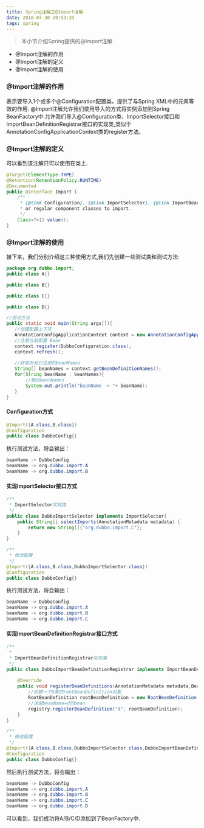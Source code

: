 ```yaml
---
title: Spring注解之@Import注解
date: 2018-07-30 20:53:39
tags: spring
---
```

>本小节介绍Spring提供的@Import注解

* @Import注解的作用
* @Import注解的定义
* @Import注解的使用

### @Import注解的作用
表示要导入1个或多个@Configuration配置类。提供了与Spring XML中的<import/>元素等效的作用.
@Import注解允许我们使用导入的方式将实例添加到Spring BeanFactory中.允许我们导入@Configuration类、ImportSelector接口和ImportBeanDefinitionRegistrar接口的实现类,类似于AnnotationConfigApplicationContext类的register方法。

### @Import注解的定义
可以看到该注解只可以使用在类上.
```java
@Target(ElementType.TYPE)
@Retention(RetentionPolicy.RUNTIME)
@Documented
public @interface Import {
	/**
	 * {@link Configuration}, {@link ImportSelector}, {@link ImportBeanDefinitionRegistrar}
	 * or regular component classes to import.
	 */
	Class<?>[] value();
}
```
### @Import注解的使用

接下来，我们分别介绍这三种使用方式,我们先创建一些测试类和测试方法:
```java
package org.dubbo.import;
public class A{}

public class B{}

public class C{}

public class D{}

//测试方法
public static void main(String args[]){
   //创建配置上下文
   AnnotationConfigApplicationContext context = new AnnotationConfigApplicationContext();
   //注册当前配置 Bean
   context.register(DubboConfiguration.class);
   context.refresh();
   
   //获取所有已注册的beanNames
   String[] beanNames = context.getBeanDefinitionNames();
   for(String beanName : beanNames){
       //输出beanNames
       System.out.println("beanName -> "+ beanName);
   }
}
```

#### Configuration方式
```java
@Import({A.class,B.class})
@Configuration
public class DubboConfig{} 
```
执行测试方法，将会输出：
```java
beanName -> DubboConfig
beanName -> org.dubbo.import.A
beanName -> org.dubbo.import.B
```

#### 实现ImportSelector接口方式
```java
/**
 * ImportSelector实现类
 */
public class DubboImportSelector implements ImportSelector{
    public String[] selectImports(AnnotationMetadata metadata) {
        return new String[]{"org.dubbo.import.C"};
    }
}

/**
 * 修改配置
 */
@Import({A.class,B.class,DubboImportSelector.class})
@Configuration
public class DubboConfig{}
```

执行测试方法，将会输出：
```java
beanName -> DubboConfig
beanName -> org.dubbo.import.A
beanName -> org.dubbo.import.B
beanName -> org.dubbo.import.C
```

#### 实现ImportBeanDefinitionRegistrar接口方式

```java
/**
 *
 * ImportBeanDefinitionRegistrar实现类
 */
public class DubboImportBeanDefinitionRegistrar implements ImportBeanDefinitionRegistrar{
    
    @Override
    public void registerBeanDefinitions(AnnotationMetadata metadata,BeanDefinitionRegistry registry) {
        //创建一个D类的rootBeanDefinition对象
        RootBeanDefinition rootBeanDefinition = new RootBeanDefinition(D.class);
        //注册beanName=d的bean
        registry.registerBeanDefinition("d", rootBeanDefinition);
    }
}

/**
 * 修改配置
 */
@Import({A.class,B.class,DubboImportSelector.class,DubboImportBeanDefinitionRegistrar.class})
@Configuration
public class DubboConfig{}
```

然后执行测试方法，将会输出：
```java
beanName -> DubboConfig
beanName -> org.dubbo.import.A
beanName -> org.dubbo.import.B
beanName -> org.dubbo.import.C
beanName -> org.dubbo.import.D
```

可以看到，我们成功将A/B/C/D添加到了BeanFactory中.

